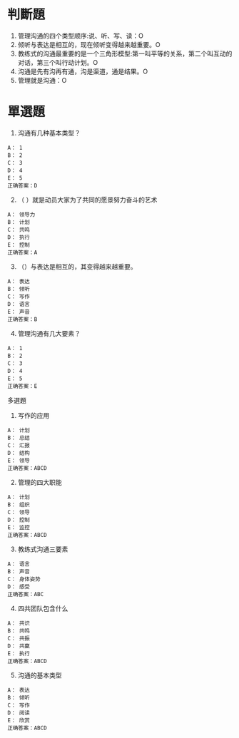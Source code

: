 # 判斷題
1. 管理沟通的四个类型顺序:说、听、写、读：O
2. 倾听与表达是相互的，现在倾听变得越来越重要。O
3. 教练式的沟通最重要的是一个三角形模型:第一叫平等的关系，第二个叫互动的对话，第三个叫行动计划。O
4. 沟通是先有沟再有通，沟是渠道，通是结果。O
5. 管理就是沟通：O

# 單選題
1. 沟通有几种基本类型？
```
A： 1
B： 2
C： 3
D： 4
E： 5
正确答案：D
```

2. （ ）就是动员大家为了共同的愿景努力奋斗的艺术
```
A： 领导力
B： 计划
C： 共鸣
D： 执行
E： 控制
正确答案：A
```

3. （）与表达是相互的，其变得越来越重要。
```
A： 表达
B： 倾听
C： 写作
D： 语言
E： 声音
正确答案：B
```

4. 管理沟通有几大要素？
```
A： 1
B： 2
C： 3
D： 4
E： 5
正确答案：E
```

多選題
1. 写作的应用
```
A： 计划
B： 总结
C： 汇报
D： 结构
E： 领导
正确答案：ABCD
```

2. 管理的四大职能
```
A： 计划
B： 组织
C： 领导
D： 控制
E： 监控
正确答案：ABCD
```

3. 教练式沟通三要素
```
A： 语言
B： 声音
C： 身体姿势
D： 感受
正确答案：ABC
```

4. 四共团队包含什么
```
A： 共识
B： 共鸣
C： 共振
D： 共赢
E： 执行
正确答案：ABCD
```

5. 沟通的基本类型
```
A： 表达
B： 倾听
C： 写作
D： 阅读
E： 欣赏
正确答案：ABCD
```
